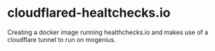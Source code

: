 # cloudflared-healtchecks.io
Creating a docker image running healthchecks.io and makes use of a cloudflare tunnel to run on mogenius.